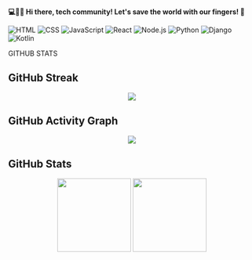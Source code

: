 **💻🚀🔧 Hi there, tech community! Let's save the world with our fingers! 👋**

![HTML](https://img.shields.io/badge/HTML-E34F26?style=flat-square&logo=html5&logoColor=white&labelColor=black)
![CSS](https://img.shields.io/badge/CSS-1572B6?style=flat-square&logo=css3&logoColor=white&labelColor=black)
![JavaScript](https://img.shields.io/badge/JavaScript-F7DF1E?style=flat-square&logo=javascript&logoColor=black)
![React](https://img.shields.io/badge/React-61DAFB?style=flat-square&logo=react&logoColor=black)
![Node.js](https://img.shields.io/badge/Node.js-339933?style=flat-square&logo=node.js&logoColor=white)
![Python](https://img.shields.io/badge/Python-3776AB?style=flat-square&logo=python&logoColor=white)
![Django](https://img.shields.io/badge/Django-092E20?style=flat-square&logo=django&logoColor=white)
![Kotlin](https://img.shields.io/badge/Kotlin-7F52FF?style=flat-square&logo=kotlin&logoColor=white)





GITHUB STATS

##  GitHub Streak  

<p align="center">
  <img src="https://streak-stats.demolab.com?user=damiancodes&theme=default&border_radius=15&date_format=M%20j%5B%2C%20Y%5D" />
</p>

##  GitHub Activity Graph  

<p align="center">
  <img src="https://github-readme-activity-graph.vercel.app/graph?username=damiancodes&bg_color=ffffff&color=000000&line=007acc&point=ff5733&area=true&hide_border=true" />
</p>



## GitHub Stats  

<p align="center">
  <img src="https://github-readme-stats.vercel.app/api?username=damiancodes&show_icons=true&theme=light" height="150" />
  <img src="https://github-readme-stats.vercel.app/api/top-langs/?username=damiancodes&layout=compact&theme=light" height="150" />
</p>







